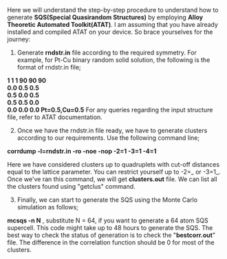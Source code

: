 Here we will understand the step-by-step procedure to understand how to generate **SQS(Special Quasirandom Structures)** by employing **Alloy Theoretic
Automated Toolkit(ATAT)**. I am assuming that you have already installed and compiled ATAT on your device. So brace yourselves for the journey:
1) Generate **rndstr.in** file according to the required symmetry. For example, for Pt-Cu binary random solid solution, the following is the format of
rndstr.in file;

**1 1 1 90 90 90 <br>
0.0 0.5 0.5 <br>
0.5 0.0 0.5 <br>
0.5 0.5 0.0 <br>
0.0 0.0 0.0 Pt=0.5,Cu=0.5**
For any queries regarding the input structure file, refer to ATAT documentation.

2) Once we have the rndstr.in file ready, we have to generate clusters according to our requirements. Use the following command line; 

**corrdump -l=rndstr.in -ro -noe -nop -2=1 -3=1 -4=1**

Here we have considered clusters up to quadruplets with cut-off distances equal to the lattice parameter. You can restrict yourself up to -2=_ or -3=1_.
Once we've ran this command, we will get **clusters.out** file. We can list all the clusters found using "getclus" command.

3) Finally, we can start to generate the SQS using the Monte Carlo simulation as follows;

**mcsqs -n N**
, substitute N = 64, if you want to generate a 64 atom SQS supercell. This code might take up to 48 hours to generate the SQS. The best way to check
the status of generation is to check the "**bestcorr.out**" file. The difference in the correlation function should be 0 for most of the clusters. 
